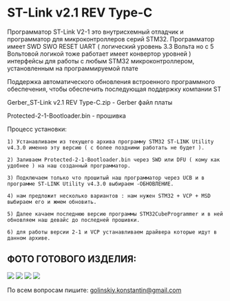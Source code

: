 # ST-Link v2.1 REV Type-C

Программатор ST-Link V2-1 это внутрисхемный отладчик и программатор для микроконтроллеров серий STM32.
Программатор имеет SWD SWO RESET UART ( логический уровень 3.3 Вольта но с 5 Вольтовой логикой тоже работает 
имеет конвертор уровней ) интерфейсы для работы с любым STM32 микроконтроллером, установленным на программируемой плате

Поддержка автоматического обновления встроенного программного обеспечения, чтобы обеспечить последующая поддержку компании ST

Gerber_ST-Link v2.1 REV Type-C.zip - Gerber файл платы

Protected-2-1-Bootloader.bin - прошивка

Процесс установки:

	1) Устанавливаем из текущего архива программу STM32 ST-LINK Utility v4.3.0 именно эту версию ( с более поздними работать не будет ).
	
	2) Заливаем Protected-2-1-Bootloader.bin через SWD или DFU ( кому как удобнее ) на наш созданный программатор.

	3) Подключаем только что прошитый наш программатор через UCB и в программе ST-LINK Utility v4.3.0 выбираем -ОБНОВЛЕНИЕ.
	
	4) нам предложит несколько вариантов : нам нужен STM32 + VCP + MSD выбираем его и жмем обновить.

	5) Далее качаем последнюю версию программы STM32CubeProgrammer и в ней обновляем наш девайс до последней прошивки.
	
	6) для работы версии 2-1 и VCP устанавливаем драйвера которые идут в данном архиве.
	
## ФОТО ГОТОВОГО ИЗДЕЛИЯ:
![](https://github.com/GolinskiyKonstantin/ST-Link-V2-1/blob/master/image/ST_Link_V2-1_Type-C_1.jpg)
![](https://github.com/GolinskiyKonstantin/ST-Link-V2-1/blob/master/image/ST_Link_V2-1_Type-C_2.jpg)
![](https://github.com/GolinskiyKonstantin/ST-Link-V2-1/blob/master/image/ST-LINK_V2.1_Type-C_1.png)
![](https://github.com/GolinskiyKonstantin/ST-Link-V2-1/blob/master/image/ST-LINK_V2.1_Type-C_2.png)


По всем вопросам пишите: golinskiy.konstantin@gmail.com

